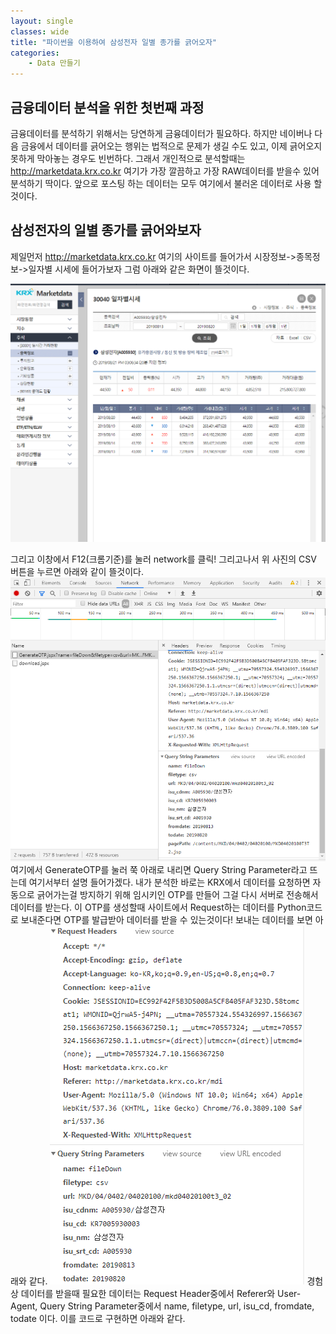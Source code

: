 ```yaml
---
layout: single
classes: wide
title: "파이썬을 이용하여 삼성전자 일별 종가를 긁어오자"
categories:
    - Data 만들기
---
```


## 금융데이터 분석을 위한 첫번째 과정
금융데이터를 분석하기 위해서는 당연하게 금융데이터가 필요하다. 하지만 네이버나 다음 금융에서 데이터를 긁어오는 행위는 법적으로 문제가 생길 수도 있고, 이제 긁어오지 못하게 막아놓는 경우도 빈번하다. 그래서 개인적으로 분석할때는 http://marketdata.krx.co.kr 여기가 가장 깔끔하고 가장 RAW데이터를 받을수 있어 분석하기 딱이다. 앞으로 포스팅 하는 데이터는 모두 여기에서 불러온 데이터로 사용 할 것이다.
## 삼성전자의 일별 종가를 긁어와보자
제일먼저 http://marketdata.krx.co.kr 여기의 사이트를 들어가서 시장정보->종목정보->일자별 시세에 들어가보자 그럼 아래와 같은 화면이 뜰것이다. 

![page1](/images/make_data/1.PNG)

그리고 이창에서 F12(크롬기준)를 눌러 network를 클릭! 그리고나서 위 사진의 CSV 버튼을 누르면 아래와 같이 뜰것이다.
![page1](/images/make_data/2.PNG)
여기에서 GenerateOTP를 눌러 쭉 아래로 내리면 Query String Parameter라고 뜨는데 여기서부터 설명 들어가겠다.
내가 분석한 바로는 KRX에서 데이터를 요청하면 자동으로 긁어가는걸 방지하기 위해 임시키인 OTP를 만들어 그걸 다시 서버로 전송해서 데이터를 받는다. 이 OTP를 생성할때 사이트에서 Request하는 데이터를 Python코드로 보내준다면 OTP를 발급받아 데이터를 받을 수 있는것이다!
보내는 데이터를 보면 아래와 같다.
![page1](/images/make_data/3.PNG)
경험상 데이터를 받을때 필요한 데이터는 Request Header중에서 Referer와 User-Agent, Query String Parameter중에서 name, filetype, url, isu_cd, fromdate, todate 이다. 이를 코드로 구현하면 아래와 같다.
